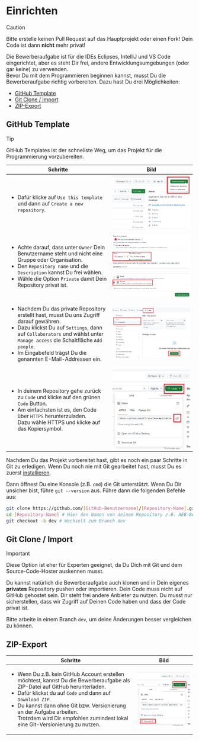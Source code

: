 # Einrichten

> [!CAUTION]  
> Bitte erstelle keinen Pull Request auf das Hauptprojekt oder einen Fork! Dein Code ist dann **nicht** mehr privat!

Die Bewerberaufgabe ist für die IDEs Eclipses, IntelliJ und VS Code eingerichtet, aber es steht Dir frei, andere Entwicklungsumgebungen (oder gar keine) zu verwenden.  
Bevor Du mit dem Programmieren beginnen kannst, musst Du die Bewerberaufgabe richtig vorbereiten. Dazu hast Du drei Möglichkeiten:

- [GitHub Template](#template)
- [Git Clone / Import](#clone)
- [ZIP-Export](#zip)

<a name="template"></a>

## GitHub Template

> [!TIP]  
> GitHub Templates ist der schnellste Weg, um das Projekt für die Programmierung vorzubereiten.

| Schritte                                                                                                                                                                                                                                                                                                             | Bild                                                                |
|----------------------------------------------------------------------------------------------------------------------------------------------------------------------------------------------------------------------------------------------------------------------------------------------------------------------|---------------------------------------------------------------------|
| <ul><li> Dafür klicke auf `Use this template` und dann auf `Create a new repository`. </li></ul>                                                                                                                                                                                                                     | ![Use this template](/docs/assets/images/template.png)              |
| <ul><li> Achte darauf, dass unter `Owner` Dein Benutzername steht und nicht eine Gruppe oder Organisation. </li><li> Den `Repository name` und die `Description` kannst Du frei wählen. </li><li> Wähle die Option `Private` damit Dein Repository privat ist. </li></ul>                                            | ![Create new repository](/docs/assets/images/create-repository.png) |
| <ul><li> Nachdem Du das private Repository erstellt hast, musst Du uns Zugriff darauf gewähren. </li><li> Dazu klickst Du auf `Settings`, dann auf `Collaborators` und wählst unter `Manage access` die Schaltfläche `Add people`. </li><li> Im Eingabefeld trägst Du die genannten E-Mail-Addressen ein. </li></ul> | ![Access](/docs/assets/images/access.png)                           |
| <ul><li> In deinem Repository gehe zurück zu `Code` und klicke auf den grünen `Code` Button. </li><li> Am einfachsten ist es, den Code über `HTTPS` herunterzuladen. <br /> Dazu wähle HTTPS und klicke auf das Kopiersymbol. </li></ul>                                                                             | ![Git clone](/docs/assets/images/git-clone.png)                     |

Nachdem Du das Projekt vorbereitet hast, gibt es noch ein paar Schritte in Git zu erledigen. Wenn Du noch nie mit Git gearbeitet hast, musst Du es zuerst [installieren](https://git-scm.com/downloads).

Dann öffnest Du eine Konsole (z.B. `cmd`) die Git unterstützt. Wenn Du Dir unsicher bist, führe `git --version` aus. Führe dann die folgenden Befehle aus:

```bash
git clone https://github.com/[GitHub-Benutzername]/[Repository-Name].git # Hier den Link vom HTTPS einfügen
cd [Repository-Name] # Hier den Namen von deinem Repository z.B. AEB-Bewerberaufgabe
git checkout -b dev # Wechselt zum Branch dev
```

<a name="clone"></a>

## Git Clone / Import

> [!IMPORTANT]
> Diese Option ist eher für Experten geeignet, da Du Dich mit Git und dem Source-Code-Hoster auskennen musst.

Du kannst natürlich die Bewerberaufgabe auch klonen und in Dein eigenes **privates** Repository pushen oder importieren. Dein Code muss nicht auf GitHub gehostet sein. Dir steht frei andere Anbieter zu nutzen. Du musst nur sicherstellen, dass wir Zugriff auf Deinen Code haben und dass der Code privat ist.  

Bitte arbeite in einem Branch `dev`, um deine Änderungen besser vergleichen zu können.  

<a name="zip"></a>

## ZIP-Export

| Schritte                                                                                                                                                                                                                                                                                                                                                                             | Bild                                                  |
|--------------------------------------------------------------------------------------------------------------------------------------------------------------------------------------------------------------------------------------------------------------------------------------------------------------------------------------------------------------------------------------|-------------------------------------------------------|
| <ul><li> Wenn Du z.B. kein GitHub Account erstellen möchtest, kannst Du die Bewerberaufgabe als ZIP-Datei auf GitHub herunterladen. </li><li> Dafür klickst du auf `Code` und dann auf `Download ZIP`. </li><li> Du kannst dann ohne Git bzw. Versionierung an der Aufgabe arbeiten. <br /> Trotzdem wird Dir empfohlen zumindest lokal eine Git-Versionierung zu nutzen. </li></ul> | ![Download ZIP](/docs/assets/images/download-zip.png) |